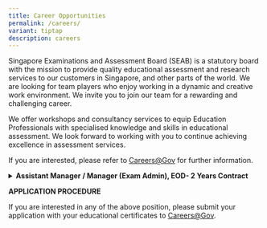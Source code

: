 ```yaml
---
title: Career Opportunities
permalink: /careers/
variant: tiptap
description: careers
---
```

<p>Singapore Examinations and Assessment Board (SEAB) is a statutory board
with the mission to provide quality educational assessment and research
services to our customers in Singapore, and other parts of the world. We
are looking for team players who enjoy working in a dynamic and creative
work environment. We invite you to join our team for a rewarding and challenging
career.</p>
<p>We offer workshops and consultancy services to equip Education Professionals
with specialised knowledge and skills in educational assessment. We look
forward to working with you to continue achieving excellence in assessment
services.</p>
<p>If you are interested, please refer to <a href="https://www.careers.gov.sg/" rel="noopener noreferrer nofollow" target="_blank"><u>Careers@Gov</u></a>&nbsp;for further
information.</p>
<p></p>
<div data-type="detailGroup" class="isomer-accordion-group isomer-accordion isomer-accordion-white">
<details class="isomer-details">
<summary><strong>Assistant Manager / Manager (Exam Admin), EOD- 2 Years Contract</strong>
</summary>
<div data-type="detailsContent" class="isomer-details-content">
<p></p>
<p><strong>Responsibilities: </strong>
</p>
<ul data-tight="true" class="tight">
<li>
<p>Manage the planning of schedule and resourcing for examination activities.</p>
</li>
<li>
<p>Be involved in the administration and conduct pre-exam and examination
activities which include the nomination and management of examination personnel
and conduct of any practice and actual examinations.</p>
</li>
<li>
<p>Liaise and engage schools and public on national examination matters.</p>
</li>
<li>
<p>Conduct briefings and/or training for schools and examination personnel.</p>
</li>
<li>
<p>Handle irregularities and emergency situations during the examinations</p>
</li>
<li>
<p>Ensure security in the delivery of national examinations.</p>
</li>
<li>
<p>Support e-examination matters.</p>
</li>
<li>
<p>Ensure accuracy and timeliness in the arrangement and conduct of pre-exam
and examination activities, as well as processing of examination data</p>
</li>
<li>
<p>Review work processes, guidelines and procedures to enhance operational
security and efficiency.&nbsp;</p>
</li>
</ul>
<p></p>
<p><strong>Requirements:</strong>
</p>
<ul data-tight="true" class="tight">
<li>
<p>At least 1 year of working experience in administrative and/or operations-related
work.</p>
</li>
<li>
<p>Candidate with experience in managing, enhancing and testing IT systems
will have an added advantage</p>
</li>
<li>
<p>Possess strong analytical and problem-solving skills.</p>
</li>
<li>
<p>Possess an innovative mindset and a positive working attitude.</p>
</li>
<li>
<p>Possess a high degree of integrity.</p>
</li>
<li>
<p>Able to multi-task effectively, and is result-driven and meticulous.</p>
</li>
<li>
<p>Able to work effectively with and manage multiple stakeholders.</p>
</li>
<li>
<p>Able to lead a team of support staff effectively to achieve targets.</p>
</li>
<li>
<p>Possess good verbal and written communication skills.</p>
</li>
<li>
<p>Possess good knowledge in IT applications (MS Word, Excel, PowerPoint)
and handling of system-based work.</p>
</li>
</ul>
</div>
</details>
</div>
<p><strong>APPLICATION PROCEDURE</strong>
</p>
<p>If you are interested in any of the above position, please submit your
application with your educational certificates to&nbsp;<a href="https://www.careers.hrp.gov.sg/sap/bc/ui5_ui5/sap/ZGERCFA004/index.html?search-keyword=seab" rel="noopener nofollow" target="_blank">Careers@Gov</a>.</p>